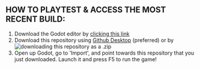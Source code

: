 ## HOW TO PLAYTEST & ACCESS THE MOST RECENT BUILD:
1. Download the Godot editor by [clicking this link](https://github.com/godotengine/godot/releases/download/4.2.1-stable/Godot_v4.2.1-stable_win64.exe.zip)
2. Download this repository using [Github Desktop](github.com) (preferred) or by ![downloading this repository as a .zip](https://github.com/fractalcounty/NGStreet/blob/main/docs/download.png)
3. Open up Godot, go to 'Import', and point towards this repository that you just downloaded. Launch it and press F5 to run the game!

